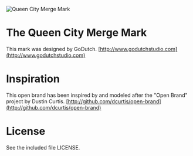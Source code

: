![Queen City Merge Mark](https://raw.github.com/qcmerge/brand/master/png/qcmerge-mark.png)

# The Queen City Merge Mark

This mark was designed by GoDutch. [http://www.godutchstudio.com](http://www.godutchstudio.com)

# Inspiration

This open brand has been inspired by and modeled after the "Open Brand" project by Dustin Curtis. [http://github.com/dcurtis/open-brand](http://github.com/dcurtis/open-brand)

# License

See the included file LICENSE.
